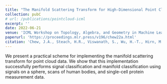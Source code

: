 ```yaml
---
title: "The Manifold Scattering Transform for High-Dimensional Point Cloud Data"
collection: pubC
# url: /publications/pointcloud-icml
excerpt: ''
date: 2022-06-21
venue: 'ICML Workshop on Topology, Algebra, and Geometry in Machine Learning'
paperurl: 'https://proceedings.mlr.press/v196/chew22a.html'
citation: 'Chew, J.A., Steach, H.R., Viswanath, S., Wu, H.-T., Hirn, M., Needell, D., Vesely, M.D., Krishnaswamy, S., Perlmutter, M. Topological, Algebraic and Geometric Learning Workshops 2022, volume 196, pages 67-78. PMLR, 2022.'
---
```

We present a practical scheme for implementing the manifold scattering transform for point cloud data. We show that this implementation successfully performs signal classification and manifold classification using signals on a sphere, scans of human bodies, and single-cell protein measurement data.

<!-- [See paper here](https://analyticalsciencejournals.onlinelibrary.wiley.com/doi/full/10.1002/cem.3119) -->

<!-- Citation: Kazmierczak, N.P.; Chew, J.A.; Michmerhuizen, A.R.; Kim, S.E.; Drees, Z.D.; Rylaarsdam, A.; Thong, T.; Van Laar, L.; Vander Griend, D.A. Sensitivity Limits for Determining 1:1 Binding Constants from Spectrophotometric Titrations via Global Analysis. Journal of Chemometrics, 2019, 33:e3119. -->
